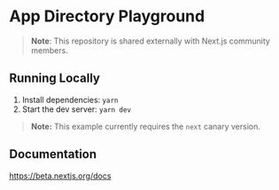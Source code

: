 # App Directory Playground

> **Note**: This repository is shared externally with Next.js community members.

## Running Locally

1. Install dependencies: `yarn`
1. Start the dev server: `yarn dev`

> **Note:** This example currently requires the `next` canary version.

## Documentation

https://beta.nextjs.org/docs
